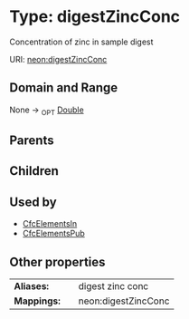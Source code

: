 
# Type: digestZincConc


Concentration of zinc in sample digest

URI: [neon:digestZincConc](https://data.neonscience.org/digestZincConc)


## Domain and Range

None ->  <sub>OPT</sub> [Double](types/Double.md)

## Parents


## Children


## Used by

 * [CfcElementsIn](CfcElementsIn.md)
 * [CfcElementsPub](CfcElementsPub.md)

## Other properties

|  |  |  |
| --- | --- | --- |
| **Aliases:** | | digest zinc conc |
| **Mappings:** | | neon:digestZincConc |

